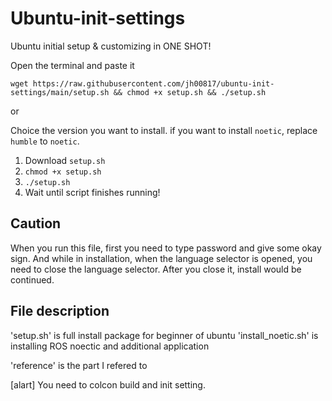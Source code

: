 # Ubuntu-init-settings
Ubuntu initial setup &amp; customizing in ONE SHOT!

Open the terminal and paste it
```
wget https://raw.githubusercontent.com/jh00817/ubuntu-init-settings/main/setup.sh && chmod +x setup.sh && ./setup.sh
```

or

Choice the version you want to install. if you want to install `noetic`, replace `humble` to `noetic`.

1. Download `setup.sh`
2. `chmod +x setup.sh`
3. `./setup.sh`
4. Wait until script finishes running!

## Caution

When you run this file, first you need to type password and give some okay sign.
And while in installation, when the language selector is opened, you need to close the language selector.
After you close it, install would be continued.


## File description

'setup.sh' is full install package for beginner of ubuntu
'install_noetic.sh' is installing ROS noectic and additional application

'reference' is the part I refered to

[alart] You need to colcon build and init setting.

